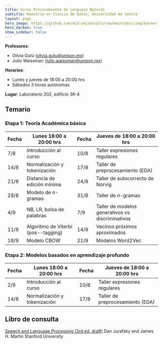 ```yaml
---
title: Curso Procesamiento de Lenguaje Natural 
subtitle: Maestría en Ciencia de Datos, Universidad de Sonora
layout: page
hero_image: https://github.com/mcd-unison/pln/raw/main/docs/img/banner-poema.jpg
hero_darken: true
show_sidebar: false
---
```



**Profesores**: 

- Olivia Gutú (olivia.gutu@unison.mx)
- Julio Waissman (julio.waissman@unison.mx)

**Horarios**:

- Lunes y jueves de 18:00 a 20:00 hrs
- Sábados 3 horas autónomas


**Lugar**: Laboratorio 202, edificio 3K-4

## Temario

### Etapa 1: Teoría Académica básica

| Fecha | Lunes 18:00 a 20:00 hrs      | Fecha | Jueves de 18:00 a 20:00 hrs     |
| ----- | ---------------------------- | ----- | ------------------------------- |
| 7/8   | Introducción al curso        | 10/8  | Taller expresiones regulares    |
| 14/8  | Normalización y tokenización | 17/8 | Taller de preprocesamiento (EDA) |
| 21/8  | Distancia de edición mínima  | 24/8 | Taller de autocorrecto de Norvig |
| 28/8  | Modelo de $n$-gramas         | 31/8 | Taller de $n$-gramas             |
| 4/9   | NB, LR, bolsa de palabras    | 7/9  | Taller de modelos generativos vs discriminativos |
| 11/9  | Algoritmo de Viterbi (pos--tagging) | 14/9 | Vecinos próximos aproximados |
| 18/9  | Modelo CBOW                  | 21/9 | Modelos Word2Vec                  |

### Etapa 2: Modelos basados en aprendizaje profundo

| Fecha | Lunes 18:00 a 20:00 hrs      | Fecha | Jueves de 18:00 a 20:00 hrs     |
| ----- | ---------------------------- | ----- | ------------------------------- |
| 2/9   | Introducción al curso        | 10/8  | Taller expresiones regulares    |
| 14/8  | Normalización y tokenización | 17/8 | Taller de preprocesamiento (EDA) |


## Libro de consulta

[Speech and Language Processing (3rd ed. draft)](https://web.stanford.edu/~jurafsky/slp3/)
Dan Jurafsky and James H. Martin
Stanford University



